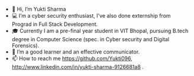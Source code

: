 - 👋 Hi, I’m Yukti Sharma
- 💻 I’m a cyber security enthusiast, I've also done externship from Prograd in Full Stack Development.
- 🎓 Currently I am a pre-final year student in VIT Bhopal, pursuing B.tech degree in Computer Science (spec. in Cyber security and Digital Forensics).
- 🙂 I’m a good learner and an effective communicator.
- 📫 How to reach me https://github.com/Yukti096, http://www.linkedin.com/in/yukti-sharma-9126681a8 .

<!---
Yukti096/Yukti096 is a ✨ special ✨ repository because its `README.md` (this file) appears on your GitHub profile.
You can click the Preview link to take a look at your changes.
--->
